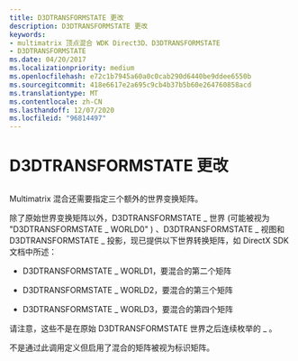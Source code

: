 ```yaml
---
title: D3DTRANSFORMSTATE 更改
description: D3DTRANSFORMSTATE 更改
keywords:
- multimatrix 顶点混合 WDK Direct3D、D3DTRANSFORMSTATE
- D3DTRANSFORMSTATE
ms.date: 04/20/2017
ms.localizationpriority: medium
ms.openlocfilehash: e72c1b7945a60a0c0cab290d6440be9ddee6550b
ms.sourcegitcommit: 418e6617e2a695c9cb4b37b5b60e264760858acd
ms.translationtype: MT
ms.contentlocale: zh-CN
ms.lasthandoff: 12/07/2020
ms.locfileid: "96814497"
---
```

# <a name="d3dtransformstate-changes"></a>D3DTRANSFORMSTATE 更改


## <span id="ddk_d3dtransformstate_changes_gg"></span><span id="DDK_D3DTRANSFORMSTATE_CHANGES_GG"></span>


Multimatrix 混合还需要指定三个额外的世界变换矩阵。

除了原始世界变换矩阵以外，D3DTRANSFORMSTATE \_ 世界 (可能被视为 "D3DTRANSFORMSTATE \_ WORLD0" ) 、D3DTRANSFORMSTATE \_ 视图和 D3DTRANSFORMSTATE \_ 投影，现已提供以下世界转换矩阵，如 DirectX SDK 文档中所述：

-   D3DTRANSFORMSTATE \_ WORLD1，要混合的第二个矩阵

-   D3DTRANSFORMSTATE \_ WORLD2，要混合的第三个矩阵

-   D3DTRANSFORMSTATE \_ WORLD3，要混合的第四个矩阵

请注意，这些不是在原始 D3DTRANSFORMSTATE 世界之后连续枚举的 \_ 。

不是通过此调用定义但启用了混合的矩阵被视为标识矩阵。

 

 





